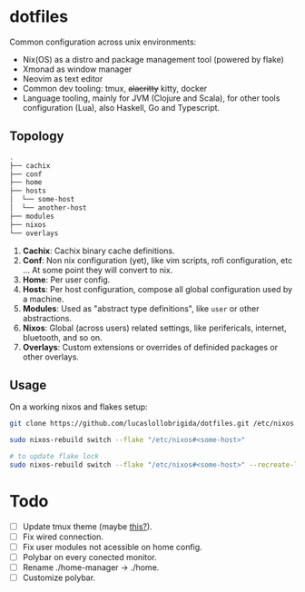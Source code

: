 # dotfiles

Common configuration across unix environments:
+ Nix(OS) as a distro and package management tool (powered by flake)
+ Xmonad as window manager
+ Neovim as text editor
+ Common dev tooling: tmux, ~~alacritty~~ kitty, docker
+ Language tooling, mainly for JVM (Clojure and Scala), for other tools configuration (Lua), also Haskell, Go and Typescript.

## Topology

```sh
.
├── cachix
├── conf
├── home
├── hosts
│  └── some-host
│  └── another-host
├── modules
├── nixos
└── overlays

```

1. **Cachix**: Cachix binary cache definitions.
2. **Conf**: Non nix configuration (yet), like vim scripts, rofi configuration, etc ... At some point they will convert to nix.
3. **Home**: Per user config.
4. **Hosts**: Per host configuration, compose all global configuration used by a machine.
5. **Modules**: Used as "abstract type definitions", like `user` or other abstractions.
6. **Nixos**: Global (across users) related settings, like perifericals, internet, bluetooth, and so on.
6. **Overlays**: Custom extensions or overrides of definided packages or other overlays.

## Usage

On a working nixos and flakes setup:

```sh
git clone https://github.com/lucaslollobrigida/dotfiles.git /etc/nixos

sudo nixos-rebuild switch --flake "/etc/nixos#<some-host>"

# to update flake lock
sudo nixos-rebuild switch --flake "/etc/nixos#<some-host>" --recreate-lock-file

```

# Todo

+ [ ] Update tmux theme (maybe [this?](https://github.com/wfxr/tmux-power)).
+ [ ] Fix wired connection.
+ [ ] Fix user modules not acessible on home config.
+ [ ] Polybar on every conected monitor.
+ [ ] Rename ./home-manager -> ./home.
+ [ ] Customize polybar.
